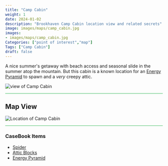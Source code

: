 ```yaml
---
title: "Camp Cabin"
weight: 1
date: 2024-01-02
description: "Brookhaven Camp Cabin location view and related secrets"
image: images/maps/camp_cabin.jpg
images:
- images/maps/camp_cabin.jpg
Categories: ["point of interest","map"]
Tags: ["Camp Cabin"]
draft: false
--- 
```


A nice summer's getaway with beach access and seasonal slide in the summer atop the mountain. But this cabin is a known location for an [Energy Pyramid](/casebook/energy_pyramids/#known-locations) to spawn and a _very_ creepy attic. 

![view of Camp Cabin](/images/maps/camp_cabin.jpg)


<hr style="background-color: #28b44c" size=8>

## Map View

![Location of Camp Cabin](/images/maps/camp-cabin.png)

<hr style="background-color: #28b44c" size=8>

### CaseBook Items

- [Spider](/casebook/interesting/camp_cabin/#spider)
- [Attic Blocks](/casebook/interesting/camp_cabin/#blocks)
- [Energy Pyramid](/casebook/energy_pyramids/#known-locations)
